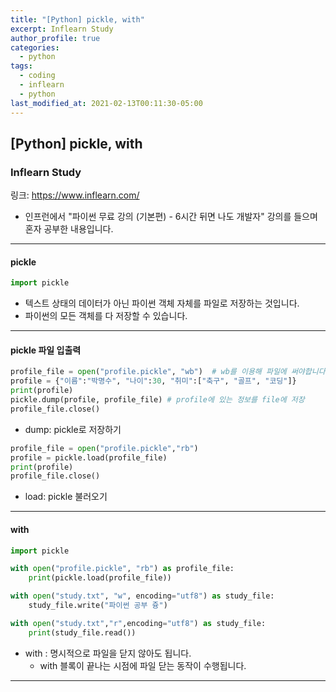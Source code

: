 ```yaml
---
title: "[Python] pickle, with"
excerpt: Inflearn Study
author_profile: true
categories: 
  - python
tags:
  - coding
  - inflearn
  - python
last_modified_at: 2021-02-13T00:11:30-05:00
---
```




## [Python] pickle, with



### Inflearn Study

링크: <https://www.inflearn.com/>

* 인프런에서 "파이썬 무료 강의 (기본편) - 6시간 뒤면 나도 개발자" 강의를 들으며 혼자 공부한 내용입니다.

***

#### pickle

```python
import pickle
```

* 텍스트 상태의 데이터가 아닌 파이썬 객체 자체를 파일로 저장하는 것입니다.
* 파이썬의 모든 객체를 다 저장할 수 있습니다.

***

#### pickle 파일 입출력

```python
profile_file = open("profile.pickle", "wb")  # wb를 이용해 파일에 써야합니다.
profile = {"이름":"박명수", "나이":30, "취미":["축구", "골프", "코딩"]}
print(profile)
pickle.dump(profile, profile_file) # profile에 있는 정보를 file에 저장
profile_file.close()
```

* dump: pickle로 저장하기

```python
profile_file = open("profile.pickle","rb")
profile = pickle.load(profile_file)
print(profile)
profile_file.close()
```

* load: pickle 불러오기

***

#### with

```python
import pickle

with open("profile.pickle", "rb") as profile_file:
    print(pickle.load(profile_file))

with open("study.txt", "w", encoding="utf8") as study_file:
    study_file.write("파이썬 공부 즁")

with open("study.txt","r",encoding="utf8") as study_file:
    print(study_file.read())
```

* with : 명시적으로 파일을 닫지 않아도 됩니다.
  * with 블록이 끝나는 시점에 파일 닫는 동작이 수행됩니다.

***

